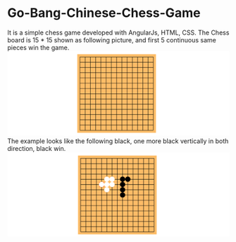 # Go-Bang-Chinese-Chess-Game

It is a simple chess game developed with AngularJs, HTML, CSS.
The Chess board is 15 * 15 shown as following picture, and first 5 continuous same pieces win the game. 
![alt tag](chessboard.png)
The example looks like the following black, one more black vertically in both direction, black win.
![alt tag](example.png)

